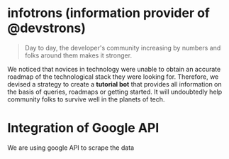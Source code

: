 # infotrons (information provider of @devstrons)

> Day to day, the developer's community increasing by numbers and folks around them makes it stronger.

We noticed that novices in technology were unable to obtain an accurate roadmap of the technological stack they were looking for. Therefore, we devised a strategy to create a **tutorial bot** that provides all information on the basis of queries, roadmaps or getting started. 
It will undoubtedly help community folks to survive well in the planets of tech.


# Integration of Google API 
We are using google API to scrape the data